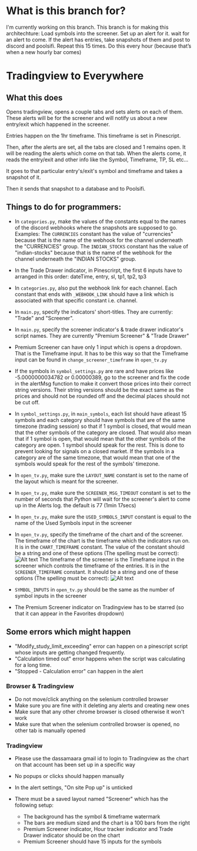 
# What is this branch for?
I'm currently working on this branch. This branch is for making this architechture: Load symbols into the screener. Set up an alert for it. wait for an alert to come. If the alert has entries, take snapshots of them and post to discord and poolsifi. Repeat this 15 times. Do this every hour (because that’s when a new hourly bar comes)

# Tradingview to Everywhere

## What this does
Opens tradingview, opens a couple tabs and sets alerts on each of them. These alerts will be for the screener and will notify us about a new entry/exit which happened in the screener. 

Entries happen on the 1hr timeframe. This timeframe is set in Pinescript.

Then, after the alerts are set, all the tabs are closed and 1 remains open. It will be reading the alerts which come on that tab. When the alerts come, it reads the entry/exit and other info like the Symbol, Timeframe, TP, SL etc...

It goes to that particular entry's/exit's symbol and timeframe and takes a snapshot of it.

Then it sends that snapshot to a database and to Poolsifi. 

## Things to do for programmers:
- In `categories.py`, make the values of the constants equal to the names of the discord webhooks where the snapshots are supposed to go. Examples: The `CURRENCIES` constant has the value of "currencies" because that is the name of the webhook for the channel underneath the "CURRENCIES" group.  The `INDIAN_STOCKS` constant has the value of "indian-stocks" because that is the name of the webhook for the channel underneath the "INDIAN STOCKS" group.

- In the Trade Drawer indicator, in Pinescrirpt, the first 6 inputs have to arranged in this order: dateTime, entry, sl, tp1, tp2, tp3

- In `categories.py`, also put the webhook link for each channel. Each constant that ends with `_WEBHOOK_LINK` should have a link which is associated with that specific constant i.e. channel.

- In `main.py`, specify the indicators' short-titles. They are currently: "Trade" and "Screener". 

- In `main.py`, specify the screener indicator's & trade drawer indicator's script names. They are currently "Premium Screener" & "Trade Drawer"

- Premium Screener can have only 1 input which is opens a dropdown. That is the Timeframe input. It has to be this way so that the Timeframe input can be found in `change_screener_timeframe` in `open_tv.py`

- If the symbols in `symbol_settings.py` are rare and have prices like -5.0000000034782 or 0.00000389, go to the screener and fix the code in the alertMsg function to make it convert those prices into their correct string versions. Their string versions should be the exact same as the prices and should not be rounded off and the decimal places should not be cut off.

- In `symbol_settings.py`, in `main_symbols`, each list should have atleast 15 symbols and each category should have symbols that are of the same timezone (trading session) so that if 1 symbol is closed, that would mean that the other symbols of the category are closed. That would also mean that if 1 symbol is open, that would mean that the other symbols of the category are open. 1 symbol should speak for the rest. This is done to prevent looking for signals on a closed market. If the symbols in a category are of the same timezone, that would mean that one of the symbols would speak for the rest of the symbols' timezone. 

- In `open_tv.py`, make sure the `LAYOUT_NAME` constant is set to the name of the layout which is meant for the screener.

- In `open_tv.py`, make sure the `SCREENER_MSG_TIMEOUT` constant is set to the number of seconds that Python will wait for the screener's alert to come up in the Alerts log. the default is 77 (1min 17secs)

- In `open_tv.py`, make sure the `USED_SYMBOLS_INPUT` constant is equal to the name of the Used Symbols input in the screener

- In `open_tv.py`, specify the timeframe of the chart and of the screener. 
The timeframe of the chart is the timeframe which the indicators run on. It is in the `CHART_TIMEFRAME` constant. The value of the constant should be a string and one of these options (The spelling must be correct):![Alt text](image.png) 
The timeframe of the screener is the Timeframe input in the screener which controls the timeframe of the entries. It is in the `SCREENER_TIMEFRAME` constant. It should be a string and one of these options (The spelling must be correct): ![Alt text](image-1.png)

- `SYMBOL_INPUTS` in `open_tv.py` should be the same as the number of symbol inputs in the screener

- The Premium Screener indicator on Tradingview has to be starred (so that it can appear in the Favorites dropdown)

## Some errors which might happen
- "Modify_study_limit_exceeding" error can happen on a pinescript script whose inputs are getting changed frequently. 
- "Calculation timed out" error happens when the script was calculating for a long time.
- "Stopped - Calculation error" can happen in the alert

### Browser & Tradingview
- Do not move/click anything on the selenium controlled browser
- Make sure you are fine with it deleting any alerts and creating new ones
- Make sure that any other chrome browser is closed otherwise it won't work
- Make sure that when the selenium controlled browser is opened, no other tab is manually opened

### Tradingview
- Please use the dassamaara gmail id to login to Tradingview as the chart on that account has been set up in a specific way
- No popups or clicks should happen manually
- In the alert settings, "On site Pop up" is unticked

- There must be a saved layout named "Screener" which has the following setup:
    - The background has the symbol & timeframe watermark
    - The bars are medium sized and the chart is a 100 bars from the right 
    - Premium Screener indicator, Hour tracker indicator and Trade Drawer indicator should be on the chart
    - Premium Screener should have 15 inputs for the symbols
    
